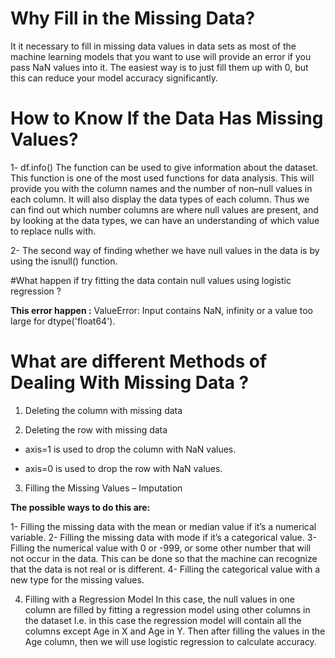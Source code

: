 # Why Fill in the Missing Data?

It it necessary to fill in missing data values in data sets as most of the machine learning models that you want to use will provide an error if you pass NaN values into it. The easiest way is to just fill them up with 0, but this can reduce your model accuracy significantly.


# How to Know If the Data Has Missing Values?

1-  df.info() The function can be used to give information about the dataset. This function is one of the most used functions for data analysis.
This will provide you with the column names and the number of non–null values in each column. It will also display the data types of each column.
Thus we can find out which number columns are where null values are present, and by looking at the data types, we can have an understanding of which value to replace nulls with.

2-  The second way of finding whether we have null values in the data is by using the isnull() function.

#What happen if  try fitting the data contain null values using logistic regression ?

**This error happen :**  ValueError: Input contains NaN, infinity or a value too large for dtype('float64').

# What are different Methods of Dealing With Missing Data ?

1. Deleting the column with missing data

2. Deleting the row with missing data

- axis=1 is used to drop the column with NaN values.

- axis=0 is used to drop the row with NaN values.


3. Filling the Missing Values – Imputation


**The possible ways to do this are:**

1- Filling the missing data with the mean or median value if it’s a numerical variable.
2- Filling the missing data with mode if it’s a categorical value.
3- Filling the numerical value with 0 or -999, or some other number that will not occur in the data. This can be done so that the machine can recognize that the data is not real or is different.
4- Filling the categorical value with a new type for the missing values.


4. Filling with a Regression Model
In this case, the null values in one column are filled by fitting a regression model using other columns in the dataset
I.e. in this case the regression model will contain all the columns except Age in X and Age in Y.
Then after filling the values in the Age column, then we will use logistic regression to calculate accuracy.
















